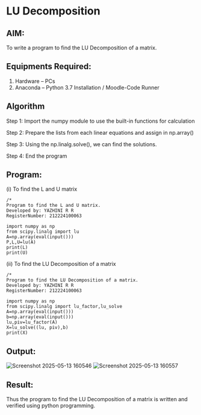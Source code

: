 # LU Decomposition 

## AIM:
To write a program to find the LU Decomposition of a matrix.

## Equipments Required:
1. Hardware – PCs
2. Anaconda – Python 3.7 Installation / Moodle-Code Runner

## Algorithm
Step 1:
Import the numpy module to use the built-in functions for calculation

Step 2:
Prepare the lists from each linear equations and assign in np.array()

Step 3:
Using the np.linalg.solve(), we can find the solutions.

Step 4:
End the program
## Program:
(i) To find the L and U matrix
```
/*
Program to find the L and U matrix.
Developed by: YAZHINI R R
RegisterNumber: 212224100063

import numpy as np
from scipy.linalg import lu
A=np.array(eval(input()))
P,L,U=lu(A)
print(L)
print(U)
```
(ii) To find the LU Decomposition of a matrix
```
/*
Program to find the LU Decomposition of a matrix.
Developed by: YAZHINI R R 
RegisterNumber: 212224100063

import numpy as np
from scipy.linalg import lu_factor,lu_solve
A=np.array(eval(input()))
b=np.array(eval(input()))
lu,piv=lu_factor(A)
X=lu_solve((lu, piv),b)
print(X)
```

## Output:
![Screenshot 2025-05-13 160546](https://github.com/user-attachments/assets/99595e5b-a979-48c3-a4f3-59bb300d94b5)
![Screenshot 2025-05-13 160557](https://github.com/user-attachments/assets/a9c3a68c-4241-48dd-8d75-23a5733832ce)



## Result:
Thus the program to find the LU Decomposition of a matrix is written and verified using python programming.


